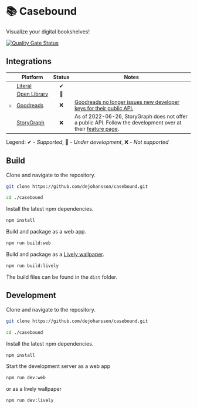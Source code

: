 # 📚 Casebound

Visualize your digital bookshelves!

[![Quality Gate Status](https://sonarcloud.io/api/project_badges/measure?project=dejohansson_casebound&metric=alert_status)](https://sonarcloud.io/summary/new_code?id=dejohansson_casebound)

## Integrations

|                                                                    | Platform                                      | Status | Notes                                                                                                                                                                   |
|--------------------------------------------------------------------|-----------------------------------------------|:------:|-------------------------------------------------------------------------------------------------------------------------------------------------------------------------|
| <img src="./resources/literal-logo.png" alt="logo" width="22"/>    | [Literal](https://literal.club/)              |   ✔    |                                                                                                                                                                         |
|                                                                    | [Open&nbsp;Library](https://openlibrary.org/) |   🚧   |                                                                                                                                                                         |
| <img src="./resources/goodreads-logo.png" alt="logo" width="22"/>  | [Goodreads](https://www.goodreads.com/)       |   ❌   | [Goodreads no longer issues new developer keys for their public API.](https://help.goodreads.com/s/article/Does-Goodreads-support-the-use-of-APIs)                      |
| <img src="./resources/storygraph-logo.png" alt="logo" width="14"/> | [StoryGraph](https://www.thestorygraph.com/)  |   ❌   | As of 2022-06-26, StoryGraph does not offer a public API. Follow the development over at their [feature page](https://roadmap.thestorygraph.com/features/posts/an-api). |

Legend: ✔ - _Supported_, 🚧 - _Under development_, ❌ - _Not supported_

## Build

Clone and navigate to the repository.

``` sh
git clone https://github.com/dejohansson/casebound.git
```

``` sh
cd ./casebound
```

Install the latest npm dependencies.

``` sh
npm install
```

Build and package as a web app.

``` sh
npm run build:web
```

Build and package as a [Lively wallpaper](https://github.com/rocksdanister/lively).

``` sh
npm run build:lively
```

The build files can be found in the `dist` folder.

## Development

Clone and navigate to the repository.

``` sh
git clone https://github.com/dejohansson/casebound.git
```

``` sh
cd ./casebound
```

Install the latest npm dependencies.

``` sh
npm install
```

Start the development server as a web app

``` sh
npm run dev:web
```

or as a lively wallpaper

``` sh
npm run dev:lively
```
